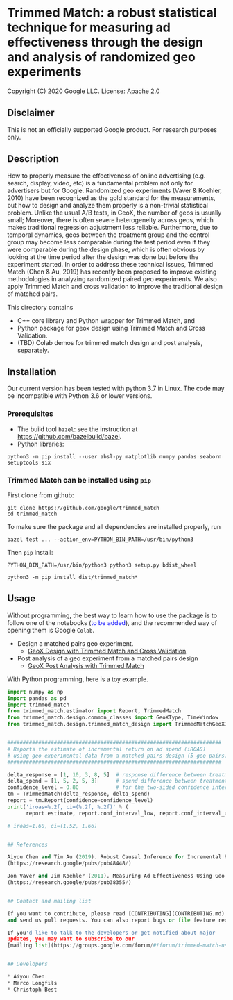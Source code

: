 # Trimmed Match: a robust statistical technique for measuring ad effectiveness through the design and analysis of randomized geo experiments

Copyright (C) 2020 Google LLC. License: Apache 2.0

## Disclaimer

This is not an officially supported Google product. For research purposes only.

## Description

How to properly measure the effectiveness of online advertising (e.g. search, display, video, etc) is a fundamental problem not only for advertisers but for Google. Randomized geo experiments (Vaver & Koehler, 2010) have been recognized as the gold standard for the measurements, but how to design and analyze them properly is a non-trivial statistical problem. Unlike the usual A/B tests, in GeoX, the number of geos is usually small; Moreover, there is often severe heterogeneity across geos, which makes traditional regression adjustment less reliable. Furthermore, due to temporal dynamics, geos between the treatment group and the control group may become less comparable during the test period even if they were comparable during the design phase, which is often obvious by looking at the time period after the design was done but before the experiment started. In order to address these technical issues, Trimmed Match (Chen & Au, 2019) has recently been proposed to improve existing methodologies in analyzing randomized paired geo experiments. We also apply Trimmed Match and cross validation to improve the traditional design of matched pairs.

This directory contains

  * C++ core library and Python wrapper for Trimmed Match, and
  * Python package for geox design using Trimmed Match and Cross Validation.
  * (TBD) Colab demos for trimmed match design and post analysis, separately.

## Installation
Our current version has been tested with python 3.7 in Linux. The code may be incompatible with Python 3.6 or lower versions.

### Prerequisites
  * The build tool `bazel`: see the instruction at https://github.com/bazelbuild/bazel.
  * Python libraries:

  ```
  python3 -m pip install --user absl-py matplotlib numpy pandas seaborn setuptools six
  ```

### Trimmed Match can be installed using `pip`

First clone from github:

```
git clone https://github.com/google/trimmed_match
cd trimmed_match
```

To make sure the package and all dependencies are installed properly, run

```
bazel test ... --action_env=PYTHON_BIN_PATH=/usr/bin/python3
```

Then `pip` install:

```
PYTHON_BIN_PATH=/usr/bin/python3 python3 setup.py bdist_wheel

python3 -m pip install dist/trimmed_match*
```

## Usage

Without programming, the best way to learn how to use the package is to follow one of the
notebooks (<span style="color:blue">to be added</span>), and the recommended way of opening them is Google `Colab`.

 * Design a matched pairs geo experiment.
    - [GeoX Design with Trimmed Match and Cross Validation](./notebooks/design_colab_for_trimmed_match.ipynb)
 * Post analysis of a geo experiment from a matched pairs design
    - [GeoX Post Analysis with Trimmed Match](./notebooks/post_analysis_colab_for_trimmed_match.ipynb)


With Python programming, here is a toy example.

```python
import numpy as np
import pandas as pd
import trimmed_match
from trimmed_match.estimator import Report, TrimmedMatch
from trimmed_match.design.common_classes import GeoXType, TimeWindow
from trimmed_match.design.trimmed_match_design import TrimmedMatchGeoXDesign


#####################################################################
# Reports the estimate of incremental return on ad spend (iROAS)
# using geo experimental data from a matched pairs design (5 geo pairs)
#####################################################################

delta_response = [1, 10, 3, 8, 5]  # response difference between treatment and control in each geo pair
delta_spend = [1, 5, 2, 5, 3]      # spend difference between treatment and control in each geo pair
confidence_level = 0.80            # for the two-sided confidence interval
tm = TrimmedMatch(delta_response, delta_spend)
report = tm.Report(confidence=confidence_level)
print('iroas=%.2f, ci=(%.2f, %.2f)' % (
      report.estimate, report.conf_interval_low, report.conf_interval_up))

# iroas=1.60, ci=(1.52, 1.66)


## References

Aiyou Chen and Tim Au (2019). Robust Causal Inference for Incremental Return on Ad Spend with Randomized Geo Experiments.
(https://research.google/pubs/pub48448/)

Jon Vaver and Jim Koehler (2011). Measuring Ad Effectiveness Using Geo Experiments.
(https://research.google/pubs/pub38355/)


## Contact and mailing list

If you want to contribute, please read [CONTRIBUTING](CONTRIBUTING.md)
and send us pull requests. You can also report bugs or file feature requests.

If you'd like to talk to the developers or get notified about major
updates, you may want to subscribe to our
[mailing list](https://groups.google.com/forum/#!forum/trimmed-match-users).


## Developers

* Aiyou Chen
* Marco Longfils
* Christoph Best
